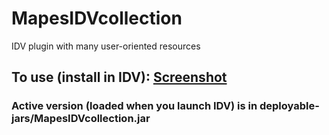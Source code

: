 # MapesIDVcollection
IDV plugin with many user-oriented resources 
## To use (install in IDV): [Screenshot](https://raw.githubusercontent.com/Unidata/drilsdown/master/docs/_static/Install_MapesIDV_plugin_screenshots.png)

### Active version (loaded when you launch IDV) is in deployable-jars/MapesIDVcollection.jar
